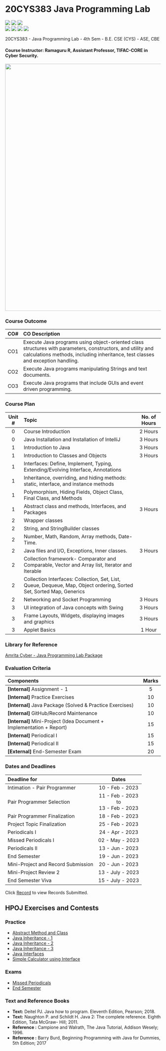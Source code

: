 # 20CYS383 Java Programming Lab
![](https://img.shields.io/badge/Batch-21CYS-lightgreen) ![](https://img.shields.io/badge/UG-blue) ![](https://img.shields.io/badge/Subject-JPL-blue) <br/>
![](https://img.shields.io/badge/Practical-3-orange) ![](https://img.shields.io/badge/Credits-1-orange) ![](https://img.shields.io/badge/Tools-IntelliJ-brown) ![](https://img.shields.io/badge/-HPOJ-brown)

20CYS383 - Java Programming Lab - 4th Sem - B.E. CSE (CYS) - ASE, CBE

#### Course Instructor:  Ramaguru R, Assistant Professor, TIFAC-CORE in Cyber Security.

<p align="center">
  <img src="Assets/images/JPL_Class.jpg" width="800">
</p>

### Course Outcome

| CO#  | CO Description |
|:------:|:----------------|
| CO1 | Execute Java programs using object-oriented class structures with parameters, constructors, and utility and calculations methods, including inheritance, test classes and exception handling. |
| CO2 | Execute Java programs manipulating Strings and text documents. |
| CO3 | Execute Java programs that include GUIs and event driven programming. |

### Course Plan 

| Unit # | Topic | No. of Hours |
|:------:|:-------|:------------:|
|    0   |  Course Introduction  | 2 Hours | 
|    0   |  Java Installation and Installation of IntelliJ | 3 Hours | 
|    1   |  Introduction to Java | 3 Hours |
|    1   |  Introduction to Classes and Objects  | 3 Hours | 
|    1   |  Interfaces: Define, Implement, Typing, Extending/Evolving Interface, Annotations |  | 
|    1   |  Inheritance, overriding, and hiding methods: static, interface, and instance methods |   | 
|    1   |  Polymorphism, Hiding Fields, Object Class, Final Class, and Methods |   | 
|    1   |  Abstract class and methods, Interfaces, and Packages |  3 Hours | 
|    2   |  Wrapper classes |   | 
|    2   |  String, and StringBuilder classes |   | 
|    2   |  Number, Math, Random, Array methods, Date-Time. |   | 
|    2   |  Java files and I/O, Exceptions, Inner classes. | 3 Hours | 
|    2   |  Collection framework- Comparator and Comparable, Vector and Array list, Iterator and Iterable |  | 
|    2   |  Collection Interfaces: Collection, Set, List, Queue, Dequeue, Map, Object ordering, Sorted Set, Sorted Map, Generics |    | 
|    2   |  Networking and Socket Programming | 3 Hours  | 
|    3   |  UI integration of Java concepts with Swing | 3 Hours  |
|    3   |  Frame Layouts, Widgets, displaying images and graphics | 3 Hours  | 
|    3   |  Applet Basics  | 1 Hour |

### Library for Reference

[Amrita Cyber - Java Programming Lab Package](lib/)

### Evaluation Criteria

| Components | Marks |
|:----------|:-----:|
| **[Internal]** Assignment - 1 | 5 |
| **[Internal]** Practice Exercises | 10 |
| **[Internal]** Java Package (Solved & Practice Exercises) | 10 |
| **[Internal]** GitHub/Record Maintenance | 10 |
| **[Internal]** Mini-Project (Idea Document + Implementation + Report) | 15 |
| **[Internal]** Periodical I | 15 |
| **[Internal]** Periodical II | 15 |
| **[External]** End-Semester Exam | 20 |

### Dates and Deadlines

| Deadline for | Dates |
|:------------|:-----:|
| Intimation - Pair Programmer | 10 - Feb - 2023 |
| Pair Programmer Selection | 11 - Feb - 2023 <br> to <br> 13 - Feb - 2023 |
| Pair Programmer Finalization | 18 - Feb - 2023 |
| Project Topic Finalization | 25 - Feb - 2023 |
| Periodicals I | 24 - Apr - 2023  |
| Missed Periodicals I | 02 - May - 2023  |
| Periodicals II | 13 - Jun - 2023 |
| End Semester | 19 - Jun - 2023 |
| Mini-Project and Record Submission | 20 - Jun - 2023 |
| Mini-Project Review 2 | 13 - July - 2023 |
| End Semester Viva | 15 - July - 2023 |

Click [Record](Records/21CYS) to view Records Submitted.

## HPOJ Exercises and Contests

### Practice

- [Abstract Method and Class](https://hpoj.cb.amrita.edu:8000/problem/20cys383ramabstrct01)
- [Java Inheritance - 1](https://hpoj.cb.amrita.edu:8000/problem/20cys383raminherit01)
- [Java Inheritance - 2](https://hpoj.cb.amrita.edu:8000/problem/20cys383raminherit02)
- [Java Inheritance - 3](https://hpoj.cb.amrita.edu:8000/problem/20cys383raminherit03)
- [Java Interfaces](https://hpoj.cb.amrita.edu:8000/problem/20cys383ramintrfc01)
- [Simple Calculator using Interface](https://hpoj.cb.amrita.edu:8000/problem/20cys383ramintrfc02)

### Exams

- [Missed Periodicals](https://hpoj.cb.amrita.edu:8000/problem/20cys383missedexam)
- [End Semester](https://hpoj.cb.amrita.edu:8000/contest/20cys383sem1)


### Text and Reference Books
- **Text:** Deitel PJ. Java how to program. Eleventh Edition, Pearson; 2018.
- **Text:** Naughton P. and Schildt H. Java 2: The complete reference. Eighth Edition, Tata McGraw- Hill; 2011.
- **Reference :** Campione and Walrath, The Java Tutorial, Addison Wesely; 1996.
- **Reference :** Barry Burd, Beginning Programming with Java for Dummies, 5th Edition; 2017
